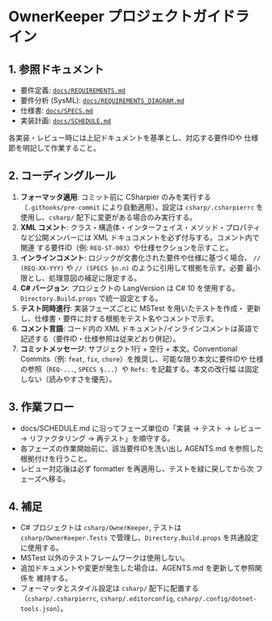 # OwnerKeeper プロジェクトガイドライン

## 1. 参照ドキュメント
- 要件定義: [`docs/REQUIREMENTS.md`](docs/REQUIREMENTS.md)
- 要件分析 (SysML): [`docs/REQUIREMENTS_DIAGRAM.md`](docs/REQUIREMENTS_DIAGRAM.md)
- 仕様書: [`docs/SPECS.md`](docs/SPECS.md)
- 実装計画: [`docs/SCHEDULE.md`](docs/SCHEDULE.md)

各実装・レビュー時には上記ドキュメントを基準とし、対応する要件IDや
仕様節を明記して作業すること。

## 2. コーディングルール
1. **フォーマッタ適用**: コミット前に CSharpier のみを実行する
   （`.githooks/pre-commit` により自動適用）。設定は `csharp/.csharpierrc` を
   使用し、`csharp/` 配下に変更がある場合のみ実行する。
2. **XML コメント**: クラス・構造体・インターフェイス・メソッド・プロパティ
   など公開メンバーには XML ドキュコメントを必ず付与する。コメント内で関連
   する要件ID（例: `REQ-ST-003`）や仕様セクションを示すこと。
3. **インラインコメント**: ロジックが文書化された要件や仕様に基づく場合、
   `// (REQ-XX-YYY)` や `// (SPECS §n.n)` のように引用して根拠を示す。必要
   最小限とし、処理意図の補足に限定する。
4. **C# バージョン**: プロジェクトの LangVersion は C# 10 を使用する。
   `Directory.Build.props` で統一設定とする。
5. **テスト同時進行**: 実装フェーズごとに MSTest を用いたテストを作成・
   更新し、仕様書・要件に対する根拠をテスト名やコメントで示す。
6. **コメント言語**: コード内の XML ドキュメント/インラインコメントは英語で
   記述する（要件ID・仕様参照は従来どおり併記）。
7. **コミットメッセージ**: サブジェクト1行 + 空行 + 本文。Conventional
   Commits（例: `feat`, `fix`, `chore`）を推奨し、可能な限り本文に要件IDや
   仕様の参照（`REQ-...`, `SPECS §...`）や `Refs:` を記載する。本文の改行幅
   は固定しない（読みやすさを優先）。

## 3. 作業フロー
- docs/SCHEDULE.md に沿ってフェーズ単位の「実装 → テスト → レビュー →
  リファクタリング → 再テスト」を順守する。
- 各フェーズの作業開始前に、該当要件IDを洗い出し AGENTS.md を参照した
  根拠付けを行うこと。
- レビュー対応後は必ず formatter を再適用し、テストを緑に戻してから次
  フェーズへ移る。

## 4. 補足
- C# プロジェクトは `csharp/OwnerKeeper`, テストは `csharp/OwnerKeeper.Tests`
  で管理し、`Directory.Build.props` を共通設定に使用する。
- MSTest 以外のテストフレームワークは使用しない。
- 追加ドキュメントや変更が発生した場合は、AGENTS.md を更新して参照関係を
  維持する。
- フォーマッタとスタイル設定は `csharp/` 配下に配置する
  （`csharp/.csharpierrc`, `csharp/.editorconfig`, `csharp/.config/dotnet-tools.json`）。

